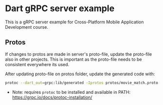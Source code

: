 # Dart gRPC server example

This is a gRPC server example for Cross-Platform Mobile Application Development course.

## Protos

If changes to protos are made in server's proto-file, update the proto-file also in other projects. This is important as the proto-file needs to be consistent everywhere its used. 


After updating proto-file on protos folder, update the generated code with:

```bash
protoc --dart_out=grpc:lib/generated -Iprotos protos/movie_match.proto
```

- Note: requires `protoc` to be installed and available in PATH: https://grpc.io/docs/protoc-installation/


